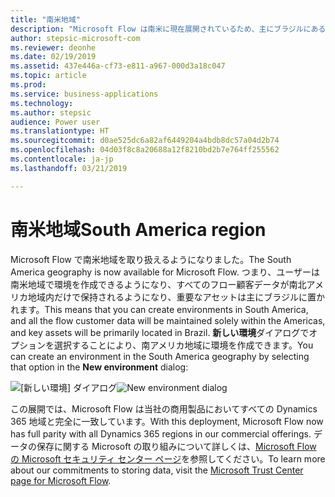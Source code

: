 ```yaml
---
title: "南米地域"
description: "Microsoft Flow は南米に現在展開されているため、主にブラジルにある環境を作成することができます。"
author: stepsic-microsoft-com
ms.reviewer: deonhe
ms.date: 02/19/2019
ms.assetid: 437e446a-cf73-e811-a967-000d3a18c047
ms.topic: article
ms.prod: 
ms.service: business-applications
ms.technology: 
ms.author: stepsic
audience: Power user
ms.translationtype: HT
ms.sourcegitcommit: d0ae525dc6a82af6449204a4bdb8dc57a04d2b74
ms.openlocfilehash: 04d03f8c8a20688a12f8210bd2b7e764ff255562
ms.contentlocale: ja-jp
ms.lasthandoff: 03/21/2019

---
```

# <a name="south-america-region"></a><span data-ttu-id="e01c0-103">南米地域</span><span class="sxs-lookup"><span data-stu-id="e01c0-103">South America region</span></span>




<span data-ttu-id="e01c0-104">Microsoft Flow で南米地域を取り扱えるようになりました。</span><span class="sxs-lookup"><span data-stu-id="e01c0-104">The South America geography is now available for Microsoft Flow.</span></span> <span data-ttu-id="e01c0-105">つまり、ユーザーは南米地域で環境を作成できるようになり、すべてのフロー顧客データが南北アメリカ地域内だけで保持されるようになり、重要なアセットは主にブラジルに置かれます。</span><span class="sxs-lookup"><span data-stu-id="e01c0-105">This means that you can create environments in South America, and all the flow customer data will be maintained solely within the Americas, and key assets will be primarily located in Brazil.</span></span> <span data-ttu-id="e01c0-106">**新しい環境**ダイアログでオプションを選択することにより、南アメリカ地域に環境を作成できます。</span><span class="sxs-lookup"><span data-stu-id="e01c0-106">You can create an environment in the South America geography by selecting that option in the **New environment** dialog:</span></span>

<span data-ttu-id="e01c0-107">![[新しい環境] ダイアログ](media/south-america-1.png "[新しい環境] ダイアログ")</span><span class="sxs-lookup"><span data-stu-id="e01c0-107">![New environment dialog](media/south-america-1.png "New environment dialog")</span></span>

<span data-ttu-id="e01c0-108">この展開では、Microsoft Flow は当社の商用製品においてすべての Dynamics 365 地域と完全に一致しています。</span><span class="sxs-lookup"><span data-stu-id="e01c0-108">With this deployment, Microsoft Flow now has full parity with all Dynamics 365 regions in our commercial offerings.</span></span> <span data-ttu-id="e01c0-109">データの保存に関する Microsoft の取り組みについて詳しくは、[Microsoft Flow の Microsoft セキュリティ センター ページ](https://www.microsoft.com/TrustCenter/CloudServices/business-application-platform/data-location)を参照してください。</span><span class="sxs-lookup"><span data-stu-id="e01c0-109">To learn more about our commitments to storing data, visit the [Microsoft Trust Center page for Microsoft Flow](https://www.microsoft.com/TrustCenter/CloudServices/business-application-platform/data-location).</span></span>
